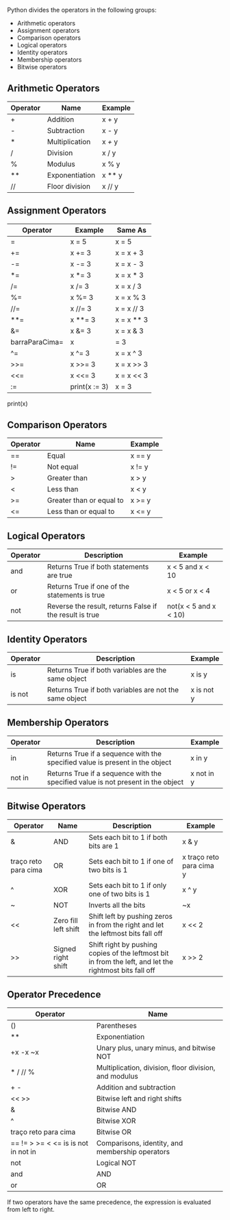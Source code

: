 Python divides the operators in the following groups:

- Arithmetic operators
- Assignment operators
- Comparison operators
- Logical operators
- Identity operators
- Membership operators
- Bitwise operators

## Arithmetic Operators

| Operator| Name | Example|
|------| ------ | --------|
| + | Addition	| 	x + y |
| -	 | Subtraction | 	x - y |
| * | Multiplication	| 	x *+* y |
| / | Division	| 	x / y |
| % | Modulus	| 	x % y |
| ** | Exponentiation	| 	x ** y |
| // | 	Floor division	| 	x // y |


## Assignment Operators
| Operator| Example | Same As|
|------| ------ | --------|
|=	|x = 5	|x = 5	
|+=	| x += 3	|x = x + 3	
|-=	|x -= 3	|x = x - 3	
|*=	|x *= 3	|x = x * 3	
|/=	|x /= 3	|x = x / 3	
|%=	|x %= 3	|x = x % 3	
|//=|	x //= 3	|x = x // 3	
|**=|	x **= 3	|x = x ** 3	
|&=|	x &= 3	|x = x & 3	
| barraParaCima=|	x |= 3	|x = x | 3	
|^=	| x ^= 3	|x = x ^ 3	
|>>=|	x >>= 3|	x = x >> 3	
|<<=|	x <<= 3|	x = x << 3	
|:=|	print(x := 3)	|x = 3
print(x)

## Comparison Operators

| Operator| Name | Example|
|------| ------ | --------|
|==	| Equal	| x == y	
|!=	| Not equal|	x != y	
|>	| Greater than|	x > y	
|<	|Less than|	x < y	
|>=	|Greater than or equal to|	x >= y	
|<=	|Less than or equal to|	x <= y

## Logical Operators

| Operator| Description | Example|
|------| ------ | --------|
| and 	| Returns True if both statements are true	| x < 5 and  x < 10	
| or	| Returns True if one of the statements is true |	x < 5 or x < 4	
| not	| Reverse the result, returns False if the result is true	| not(x < 5 and x < 10)

## Identity Operators

| Operator| Description | Example|
|------| ------ | --------|
| is 	| Returns True if both variables are the same object	| x is y	
| is not| Returns True if both variables are not the same object	| x is not y

## Membership Operators

| Operator| Description | Example|
|------| ------ | --------|
|in | Returns True if a sequence with the specified value is present in the object | x in y|
|not in| Returns True if a sequence with the specified value is not present in the object | x not in y|

## Bitwise Operators

|Operator	|Name	|Description	|Example |
| ------- | --------- | --------- |--------- |
|& |	AND	|Sets each bit to 1 if both bits are 1	| x & y	
| traço reto para cima | OR |	Sets each bit to 1 if one of two bits is 1	| x traço reto para cima y	|
|^	| XOR	|Sets each bit to 1 if only one of two bits is 1|	x ^ y|	
|~	|NOT	|Inverts all the bits	|~x	|
|<<	|Zero fill left shift	| Shift left by pushing zeros in from the right and let the leftmost bits fall off | 	x << 2	|
| >> |	Signed right shift|	Shift right by pushing copies of the leftmost bit in from the left, and let the rightmost bits fall off|	x >> 2|


## Operator Precedence
|Operator	|Name	|
| ------- | --------- |
|() |	Parentheses	|
| ** |	Exponentiation	|
|+x  -x  ~x	| Unary plus, unary minus, and bitwise NOT |	
| *  /  //  %	| Multiplication, division, floor division, and modulus	|
|+  -	| Addition and subtraction	|
| <<  >>	| Bitwise left and right shifts	|
| &	| Bitwise AND |
| ^	| Bitwise XOR	|
| traço reto para cima	| Bitwise OR |	
| ==  !=  >  >=  <  <=  is  is not  in  not in 	| Comparisons, identity, and membership operators |	
| not	| Logical NOT	|
| and	| AND	|
| or	| OR |


If two operators have the same precedence, the expression is evaluated from left to right.